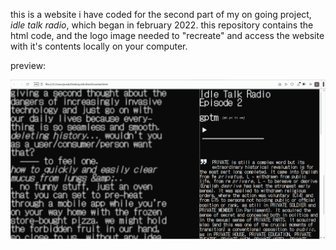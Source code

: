 <p>this is a website i have coded for the second part of my on going project, <i>idle talk radio</i>, which began in february 2022. this repository contains the html code, and the logo image needed to "recreate" and access the website with it's contents locally on your computer.</p>
<p>preview:</p>
<img src="https://github.com/cottonislatin4bacon-prog/idr2/blob/main/idr2_preview.png">
